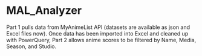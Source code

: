 # MAL_Analyzer
Part 1 pulls data from MyAnimeList API (datasets are available as json and Excel files now). Once data has been imported into Excel and cleaned up with PowerQuery, Part 2 allows anime scores to be filtered by Name, Media, Season, and Studio.
